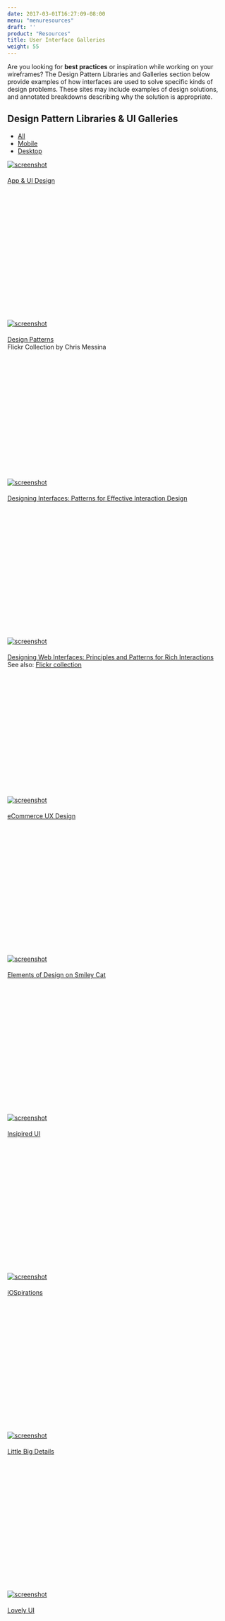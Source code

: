 ```yaml
---
date: 2017-03-01T16:27:09-08:00
menu: "menuresources"
draft: ''
product: "Resources"
title: User Interface Galleries
weight: 55
---
```


Are you looking for **best practices** or inspiration while working on your wireframes? The Design Pattern Libraries and Galleries section below provide examples of how interfaces are used to solve specific kinds of design problems. These sites may include examples of design solutions, and annotated breakdowns describing why the solution is appropriate.

<div class="row">
    <div class="col-xs-12 col-sm-10">
        <h2 class="mt0">Design Pattern Libraries & UI Galleries</h2>
    </div>
    <div class="col-xs-12 col-sm-2">
        <ul id="filter" class="menubar">
            <li class="current"><a href="#" title="All"><span class="icon-devices"></span><span class="label">All</span></a></li>
            <li><a href="#" title="Mobile"><span class="icon-mobile"></span><span class="label">Mobile</span></a></li>
            <li><a href="#" title="Desktop"><span class="icon-desktop"></span><span class="label">Desktop</span></a></li>
        </ul>
    </div>
</div>

<div id="filterlist" class="row gallery">
    <div class="fitem desktop mobile col-xs-12 col-sm-6 col-md-4 col-lg-4">
        <div class="gallery-item">
            <a href="http://appuid.janole.com/"><img src="//media.balsamiq.com/img/support/uigalleries/app-ui-design.jpg" alt="screenshot" /></a>
            <div class="meta">
                <h4><a href="http://appuid.janole.com/">App &amp; UI Design</a></h4>
            </div>
        </div>
    </div>
    <div class="fitem desktop col-xs-12 col-sm-6 col-md-4 col-lg-4">
        <div class="gallery-item">
            <a href="http://www.flickr.com/photos/factoryjoe/collections/72157600001823120/"><img src="//media.balsamiq.com/img/support/uigalleries/factoryjoe-design-patterns.jpg" alt="screenshot" /></a>
            <div class="meta">
                <h4><a href="http://www.flickr.com/photos/factoryjoe/collections/72157600001823120/">Design Patterns</a></h4>
                Flickr Collection by Chris Messina
            </div>
        </div>
    </div>
    <div class="fitem desktop col-xs-12 col-sm-6 col-md-4 col-lg-4">
        <div class="gallery-item">
            <a href="https://www.amazon.com/gp/product/1449379702"><img src="//media.balsamiq.com/img/support/uigalleries/designing-interfaces.jpg" alt="screenshot" /></a>
            <div class="meta">
                <h4><a href="https://www.amazon.com/gp/product/1449379702">Designing Interfaces: Patterns for Effective Interaction Design</a></h4>
            </div>
        </div>
    </div>
    <div class="fitem desktop col-xs-12 col-sm-6 col-md-4 col-lg-4">
        <div class="gallery-item">
            <a href="https://www.amazon.com/Designing-Web-Interfaces-Principles-Interactions/dp/0596516258/ref=sr_1_1?s=books&amp;ie=UTF8&amp;qid=1488409488&amp;sr=1-1&amp;keywords=designing+web+interfaces"><img src="//media.balsamiq.com/img/support/uigalleries/designing-web-interfaces.jpg" alt="screenshot" /></a>
            <div class="meta">
                <h4><a href="https://www.amazon.com/Designing-Web-Interfaces-Principles-Interactions/dp/0596516258/ref=sr_1_1?s=books&amp;ie=UTF8&amp;qid=1488409488&amp;sr=1-1&amp;keywords=designing+web+interfaces">Designing Web Interfaces: Principles and Patterns for Rich Interactions</a></h4>
                See also: <a href="http://www.flickr.com/photos/designingwebinterfaces/collections/">Flickr collection</a>
            </div>
        </div>
    </div>
    <div class="fitem desktop col-xs-12 col-sm-6 col-md-4 col-lg-4">
        <div class="gallery-item">
            <a href="http://ecommerceuxdesign.com/"><img src="//media.balsamiq.com/img/support/uigalleries/ecommerce-ux-design.jpg" alt="screenshot" /></a>
            <div class="meta">
                <h4><a href="http://ecommerceuxdesign.com/">eCommerce UX Design</a></h4>
            </div>
        </div>
    </div>
    <div class="fitem desktop mobile col-xs-12 col-sm-6 col-md-4 col-lg-4">
        <div class="gallery-item">
            <a href="http://www.smileycat.com/category/elements-of-design/"><img src="//media.balsamiq.com/img/support/uigalleries/smiley-cat-elements.jpg" alt="screenshot" /></a>
            <div class="meta">
                <h4><a href="http://www.smileycat.com/category/elements-of-design/">Elements of Design on Smiley Cat</a></h4>
            </div>
        </div>
    </div>
    <div class="fitem mobile col-xs-12 col-sm-6 col-md-4 col-lg-4">
        <div class="gallery-item">
            <a href="http://inspired-ui.com/"><img src="//media.balsamiq.com/img/support/uigalleries/inspired-ui.jpg" alt="screenshot" /></a>
            <div class="meta">
                <h4><a href="http://inspired-ui.com/">Insipired UI</a></h4>
            </div>
        </div>
    </div>
    <div class="fitem mobile col-xs-12 col-sm-6 col-md-4 col-lg-4">
        <div class="gallery-item">
            <a href="http://www.iospirations.com/"><img src="//media.balsamiq.com/img/support/uigalleries/iospirations.jpg" alt="screenshot" /></a>
            <div class="meta">
                <h4><a href="http://www.iospirations.com/">iOSpirations</a></h4>
            </div>
        </div>
    </div>
    <div class="fitem desktop mobile col-xs-12 col-sm-6 col-md-4 col-lg-4">
        <div class="gallery-item">
            <a href="http://littlebigdetails.com/"><img src="//media.balsamiq.com/img/support/uigalleries/littlebigdetails.jpg" alt="screenshot" /></a>
            <div class="meta">
                <h4><a href="http://littlebigdetails.com/">Little Big Details</a></h4>
            </div>
        </div>
    </div>
    <div class="fitem mobile col-xs-12 col-sm-6 col-md-4 col-lg-4">
        <div class="gallery-item">
            <a href="http://www.lovelyui.com/"><img src="//media.balsamiq.com/img/support/uigalleries/lovelyui.jpg" alt="screenshot" /></a>
            <div class="meta">
                <h4><a href="http://www.lovelyui.com/">Lovely UI</a></h4>
            </div>
        </div>
    </div>
    <div class="fitem mobile col-xs-12 col-sm-6 col-md-4 col-lg-4">
        <div class="gallery-item">
            <a href="https://www.amazon.com/dp/1449336442/ref=cm_sw_su_dp"><img src="//media.balsamiq.com/img/support/uigalleries/mobile-design-pattern-gallery.jpg" alt="screenshot" /></a>
            <div class="meta">
                <h4><a href="https://www.amazon.com/dp/1449336442/ref=cm_sw_su_dp">Mobile Design Pattern Gallery</a></h4>
                See also: <a href="https://theresaneil.wordpress.com/category/design-patterns/">Patterns on Book Site</a>
            </div>
        </div>
    </div>
    <div class="fitem mobile col-xs-12 col-sm-6 col-md-4 col-lg-4">
        <div class="gallery-item">
            <a href="http://www.mobile-patterns.com/"><img src="//media.balsamiq.com/img/support/uigalleries/mobile-ui-patterns.jpg" alt="screenshot" /></a>
            <div class="meta">
                <h4><a href="http://www.mobile-patterns.com/">Mobile UI Patterns</a></h4>
            </div>
        </div>
    </div>
    <div class="fitem desktop mobile col-xs-12 col-sm-6 col-md-4 col-lg-4">
        <div class="gallery-item">
            <a href="http://patterntap.com/"><img src="//media.balsamiq.com/img/support/uigalleries/patterntap.jpg" alt="screenshot" /></a>
            <div class="meta">
                <h4><a href="http://patterntap.com/">Pattern Tap</a></h4>
            </div>
        </div>
    </div>
    <div class="fitem mobile col-xs-12 col-sm-6 col-md-4 col-lg-4">
        <div class="gallery-item">
            <a href="https://www.uxpin.com/patterns/"><img src="//media.balsamiq.com/img/support/uigalleries/patterns-uxpin.jpg" alt="screenshot" /></a>
            <div class="meta">
                <h4><a href="https://www.uxpin.com/patterns/">Patterns by UXPin</a></h4>
            </div>
        </div>
    </div>
    <div class="fitem mobile col-xs-12 col-sm-6 col-md-4 col-lg-4">
        <div class="gallery-item">
            <a href="https://pttrns.com/"><img src="//media.balsamiq.com/img/support/uigalleries/pttrns.jpg" alt="screenshot" /></a>
            <div class="meta">
                <h4><a href="https://pttrns.com/">pttrns</a></h4>
            </div>
        </div>
    </div>
    <div class="fitem desktop col-xs-12 col-sm-6 col-md-4 col-lg-4">
        <div class="gallery-item">
            <a href="https://www.flickr.com/groups/uipatternfactory/"><img src="//media.balsamiq.com/img/support/uigalleries/patternry.jpg" alt="screenshot" /></a>
            <div class="meta">
                <h4><a href="https://www.flickr.com/groups/uipatternfactory/">Patterny Flickr Collection</a></a></h4>
            </div>
        </div>
    </div>
    <div class="fitem desktop col-xs-12 col-sm-6 col-md-4 col-lg-4">
        <div class="gallery-item">
            <a href="http://searchpatterns.org/library.php"><img src="//media.balsamiq.com/img/support/uigalleries/search-patterns.jpg" alt="screenshot" /></a>
            <div class="meta">
                <h4><a href="http://searchpatterns.org/library.php">Search Patterns</a></h4>
            </div>
        </div>
    </div>
    <div class="fitem desktop col-xs-12 col-sm-6 col-md-4 col-lg-4">
        <div class="gallery-item">
            <a href="http://www.designingsocialinterfaces.com/patterns.wiki/index.php?title=Main_Page"><img src="//media.balsamiq.com/img/support/uigalleries/designing-social-interfaces.jpg" alt="screenshot" /></a>
            <div class="meta">
                <h4><a href="http://www.designingsocialinterfaces.com/patterns.wiki/index.php?title=Main_Page">Social Patterns</a></h4>
            </div>
        </div>
    </div>
    <div class="fitem desktop mobile col-xs-12 col-sm-6 col-md-4 col-lg-4">
        <div class="gallery-item">
            <a href="https://www.instagram.com/ui.inspirations/"><img src="//media.balsamiq.com/img/support/uigalleries/ig-uiinspirations.jpg" alt="screenshot" /></a>
            <div class="meta">
                <h4><a href="https://www.instagram.com/ui.inspirations/">ui.inspirations</a></h4>
            </div>
        </div>
    </div>
    <div class="fitem desktop mobile col-xs-12 col-sm-6 col-md-4 col-lg-4">
        <div class="gallery-item">
            <a href="http://www.uiparade.com/"><img src="//media.balsamiq.com/img/support/uigalleries/ui-parade.jpg" alt="screenshot" /></a>
            <div class="meta">
                <h4><a href="http://www.uiparade.com/">UI Parade</a></h4>
            </div>
        </div>
    </div>
    <div class="fitem desktop col-xs-12 col-sm-6 col-md-4 col-lg-4">
        <div class="gallery-item">
            <a href="http://ui-patterns.com/patterns"><img src="//media.balsamiq.com/img/support/uigalleries/ui-patterns.jpg" alt="screenshot" /></a>
            <div class="meta">
                <h4><a href="http://ui-patterns.com/patterns">UI Patterns</a></h4>
            </div>
        </div>
    </div>
    <div class="fitem desktop mobile col-xs-12 col-sm-6 col-md-4 col-lg-4">
        <div class="gallery-item">
            <a href="https://www.instagram.com/uipatterns/"><img src="//media.balsamiq.com/img/support/uigalleries/ig-uipatterns.jpg" alt="screenshot" /></a>
            <div class="meta">
                <h4><a href="https://www.instagram.com/uipatterns/">uipatterns</a></h4>
            </div>
        </div>
    </div>
    <div class="fitem desktop mobile col-xs-12 col-sm-6 col-md-4 col-lg-4">
        <div class="gallery-item">
            <a href="https://www.instagram.com/ui__ux/"><img src="//media.balsamiq.com/img/support/uigalleries/ig-uiux.jpg" alt="screenshot" /></a>
            <div class="meta">
                <h4><a href="https://www.instagram.com/ui__ux/">ui__ux</a></h4>
            </div>
        </div>
    </div>
    <div class="fitem desktop mobile col-xs-12 col-sm-6 col-md-4 col-lg-4">
        <div class="gallery-item">
            <a href="http://uiuxart.tumblr.com/"><img src="//media.balsamiq.com/img/support/uigalleries/uiuxart.jpg" alt="screenshot" /></a>
            <div class="meta">
                <h4><a href="http://uiuxart.tumblr.com/">UI/UX Art</a></h4>
            </div>
        </div>
    </div>
    <div class="fitem desktop mobile col-xs-12 col-sm-6 col-md-4 col-lg-4">
        <div class="gallery-item">
            <a href="https://www.instagram.com/uiuxgifs/"><img src="//media.balsamiq.com/img/support/uigalleries/ig-uiuxgifs.jpg" alt="screenshot" /></a>
            <div class="meta">
                <h4><a href="https://www.instagram.com/uiuxgifs/">uiuxgifs</a></h4>
            </div>
        </div>
    </div>
    <div class="fitem desktop mobile col-xs-12 col-sm-6 col-md-4 col-lg-4">
        <div class="gallery-item">
            <a href="https://www.instagram.com/uiuxdesigns/"><img src="//media.balsamiq.com/img/support/uigalleries/ig-uiuxdesigns.jpg" alt="screenshot" /></a>
            <div class="meta">
                <h4><a href="https://www.instagram.com/uiuxdesigns/">uiuxdesigns</a></h4>
            </div>
        </div>
    </div>
    <div class="fitem desktop mobile col-xs-12 col-sm-6 col-md-4 col-lg-4">
            <div class="gallery-item">
                <a href="http://www.useronboard.com/onboarding-teardowns/"><img src="//media.balsamiq.com/img/support/uigalleries/useronboard.jpg" alt="screenshot" /></a>
                <div class="meta">
                    <h4><a href="http://www.useronboard.com/onboarding-teardowns/">Useronboard</a></h4>
                </div>
            </div>
        </div>
    <div class="fitem desktop mobile col-xs-12 col-sm-6 col-md-4 col-lg-4">
        <div class="gallery-item">
            <a href="https://www.instagram.com/uxpiration/"><img src="//media.balsamiq.com/img/support/uigalleries/ig-uxpiration.jpg" alt="screenshot" /></a>
            <div class="meta">
                <h4><a href="https://www.instagram.com/uxpiration/">uxpiration</a></h4>
            </div>
        </div>
    </div>
    <div class="fitem desktop mobile col-xs-12 col-sm-6 col-md-4 col-lg-4">
        <div class="gallery-item">
            <a href="https://www.instagram.com/uzers.co/"><img src="//media.balsamiq.com/img/support/uigalleries/ig-uzersco.jpg" alt="screenshot" /></a>
            <div class="meta">
                <h4><a href="https://www.instagram.com/uzers.co/">uzers.co</a></h4>
            </div>
        </div>
    </div>
    <div class="fitem desktop col-xs-12 col-sm-6 col-md-4 col-lg-4">
        <div class="gallery-item">
            <a href="http://www.lukew.com/resources/web_form_design.asp"><img src="//media.balsamiq.com/img/support/uigalleries/web-form-design.jpg" alt="screenshot" /></a>
            <div class="meta">
                <h4><a href="http://www.lukew.com/resources/web_form_design.asp">Web Form Design: Filling in the Blanks</a></h4>
                See also: <a href="https://www.flickr.com/photos/rosenfeldmedia/sets/72157604272550634/">Flickr collection</a>
            </div>
        </div>
    </div>
    <div class="fitem desktop col-xs-12 col-sm-6 col-md-4 col-lg-4">
        <div class="gallery-item">
            <a href="http://www.welie.com/patterns/"><img src="//media.balsamiq.com/img/support/uigalleries/welie.jpg" alt="screenshot" /></a>
            <div class="meta">
                <h4><a href="http://www.welie.com/patterns/">Welie Interaction Design Pattern Library</a></h4>
            </div>
        </div>
    </div>
    <div class="fitem desktop col-xs-12 col-sm-6 col-md-4 col-lg-4">
        <div class="gallery-item">
            <a href="https://wireframestogo.com"><img src="//media.balsamiq.com/img/support/uigalleries/wtg.jpg" alt="screenshot" /></a>
            <div class="meta">
                <h4><a href="https://wireframestogo.com">Wireframes To Go</a></h4>
            </div>
        </div>
    </div>
</div>

<hr>

You may also be interested in <a href="/resources/ui-guidelines/">User Interface Guidelines</a>.

<script>
// filters
$('ul#filter a').click(function() {
  $(this).css('outline','none');
  $('ul#filter .current').removeClass('current');
  $(this).parent().addClass('current');

  var filterVal = $(this).text().toLowerCase().replace(' ','-');

  if(filterVal === 'all') {
    $('#filterlist .fitem.hidden').removeClass('hidden');
  } else {
    $('#filterlist .fitem').each(function() {
      if(!$(this).hasClass(filterVal)) {
        $(this).addClass('hidden');
      } else {
        $(this).removeClass('hidden');
      }
    });
  }
  return false;
});
</script>
<style>
.gallery-item {
  min-height: 360px;
  width: 100%;
}
.gallery-item img {
  max-height: 180px;
  width: auto;
  /* padding: 10px; */
}
@media (min-width: 1200px) {
  .gallery-item img {
    max-height: 300px;
    width: 100%;
  }
}
.meta h4 {
  font-weight: normal;
  margin-bottom: 0;
}
</style>
